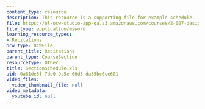 ```yaml
---
content_type: resource
description: This resource is a supporting file for example schedule.
file: https://ol-ocw-studio-app-qa.s3.amazonaws.com/courses/2-007-design-and-manufacturing-i-spring-2009/0a81de5f7de09c5e60d3da35bc6ce601_SectionSchedule.xls
file_type: application/msword
learning_resource_types:
- Recitations
ocw_type: OCWFile
parent_title: Recitations
parent_type: CourseSection
resourcetype: Other
title: SectionSchedule.xls
uid: 0a81de5f-7de0-9c5e-60d3-da35bc6ce601
video_files:
  video_thumbnail_file: null
video_metadata:
  youtube_id: null
---
```

